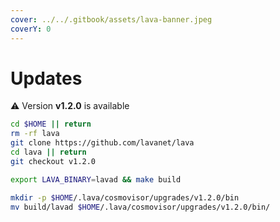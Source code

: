 ```yaml
---
cover: ../../.gitbook/assets/lava-banner.jpeg
coverY: 0
---
```


# Updates

⚠️ Version **v1.2.0** is available

```bash
cd $HOME || return
rm -rf lava
git clone https://github.com/lavanet/lava
cd lava || return
git checkout v1.2.0

export LAVA_BINARY=lavad && make build

mkdir -p $HOME/.lava/cosmovisor/upgrades/v1.2.0/bin
mv build/lavad $HOME/.lava/cosmovisor/upgrades/v1.2.0/bin/
```
